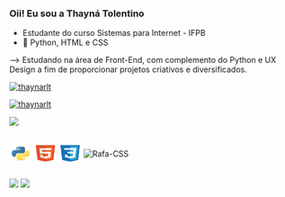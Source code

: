 ### Oii! Eu sou a Thayná Tolentino

- Estudante do curso Sistemas para Internet - IFPB
- 🌱 Python, HTML e CSS

--> Estudando na área de Front-End, com complemento do Python e UX Design 
a fim de proporcionar projetos criativos e diversificados.

<picture>
  
[![thaynarlt](https://github-readme-stats.vercel.app/api?username=thaynarlt&theme=dracula)](https://github.com/anuraghazra/github-readme-stats)
  
[![thaynarlt](https://github-readme-stats.vercel.app/api/top-langs/?username=thaynarlt&hide=html&layout=compact&theme=dracula&show_icons=true)](https://github.com/anuraghazra/github-readme-stats)

<source
  srcset="https://github-readme-stats.vercel.app/api?username=anuraghazra&show_icons=true"
  media="(prefers-color-scheme: light), (prefers-color-scheme: no-preference)"
/>
<img src="https://github-readme-stats.vercel.app/api?username=anuraghazra&show_icons=true" />
</picture>


<div style="display: inline_block"><br>
  



  <img align="center" alt="Rafa-Python" height="30" width="40" src="https://raw.githubusercontent.com/devicons/devicon/master/icons/python/python-original.svg">
  <img align="center" alt="Rafa-HTML" height="30" width="40" src="https://raw.githubusercontent.com/devicons/devicon/master/icons/html5/html5-original.svg">
  <img align="center" alt="Rafa-CSS" height="30" width="40" src="https://raw.githubusercontent.com/devicons/devicon/master/icons/css3/css3-original.svg">
  <img align="center" alt="Rafa-CSS" height="30" width="40" src="https://upload.wikimedia.org/wikipedia/commons/1/18/C_Programming_Language.svg">
  
  
  ##
 
<div>  
  <a href = "mailto:thayvfx@gmail.com"><img src="https://img.shields.io/badge/-Gmail-%23333?style=for-the-badge&logo=gmail&logoColor=white" target="_blank"></a>
  <a href="https://www.linkedin.com/in/thayna-tolentino-405390264/" target="_blank"><img src="https://img.shields.io/badge/-LinkedIn-%230077B5?style=for-the-badge&logo=linkedin&logoColor=white" target="_blank"></a> 
  
</div>

